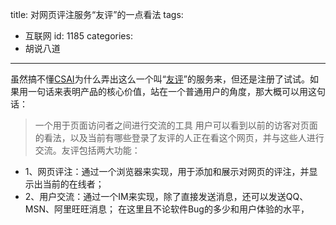 title: 对网页评注服务“友评”的一点看法
tags:
  - 互联网
id: 1185
categories:
  - 胡说八道
---

虽然搞不懂[CSAI](http://www.google.com.hk/search?sourceid=chrome&amp;ie=UTF-8&amp;q=CSAI)为什么弄出这么一个叫“[友评](http://www.ixueyi.com/)”的服务来，但还是注册了试试。如果用一句话来表明产品的核心价值，站在一个普通用户的角度，那大概可以用这句话：
> 一个用于页面访问者之间进行交流的工具
用户可以看到以前的访客对页面的看法，以及当前有哪些登录了友评的人正在看这个网页，并与这些人进行交流。友评包括两大功能：

*   1、网页评注：通过一个浏览器来实现，用于添加和展示对网页的评注，并显示出当前的在线者；
*   2、用户交流：通过一个IM来实现，除了直接发送消息，还可以发送QQ、MSN、阿里旺旺消息；
在这里且不论软件Bug的多少和用户体验的水平，